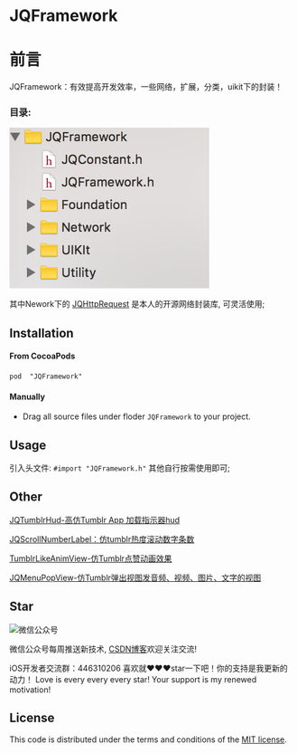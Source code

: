 # JQFramework
前言
===
JQFramework：有效提高开发效率，一些网络，扩展，分类，uikit下的封装！ 

### 目录:
![](https://github.com/xiaohange/JQFramework/blob/master/1.0.2.png?raw=true)

其中Nework下的 [JQHttpRequest](https://github.com/xiaohange/JQHttpRequest) 是本人的开源网络封装库, 可灵活使用;
## Installation

#### From CocoaPods

```
pod  "JQFramework"
```

#### Manually 
- Drag all source files under floder `JQFramework` to your project.

## Usage

引入头文件: `#import "JQFramework.h"` 其他自行按需使用即可;

## Other
[JQTumblrHud-高仿Tumblr App 加载指示器hud](https://github.com/xiaohange/JQTumblrHud)

[JQScrollNumberLabel：仿tumblr热度滚动数字条数](https://github.com/xiaohange/JQScrollNumberLabel)

[TumblrLikeAnimView-仿Tumblr点赞动画效果](https://github.com/xiaohange/TumblrLikeAnimView)

[JQMenuPopView-仿Tumblr弹出视图发音频、视频、图片、文字的视图](https://github.com/xiaohange/JQMenuPopView)

## Star

![微信公众号](http://blog26.com/images/wechatscan.gif)

微信公众号每周推送新技术, [CSDN博客](http://blog.csdn.net/qq_31810357)欢迎关注交流!
 
iOS开发者交流群：446310206 喜欢就❤️❤️❤️star一下吧！你的支持是我更新的动力！ Love is every every every star! Your support is my renewed motivation!


## License

This code is distributed under the terms and conditions of the [MIT license](LICENSE).